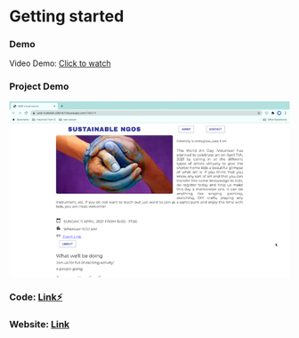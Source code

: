 # Getting started 

### Demo
Video Demo: [Click to watch](https://youtu.be/x9298dkEtFY)

### Project Demo
![How to run](https://github.com/shivesh01/NGO_events/blob/master/images/website.png)

### Code: [Link⚡️](https://stackblitz.com/edit/ngo-events-wbx99y?file=index.html)

### Website: [Link](https://web-codelab-a5b4d.firebaseapp.com/?109627)






<!--- changes getting started  --->
<!--- Working demo Gif: 

---> 
